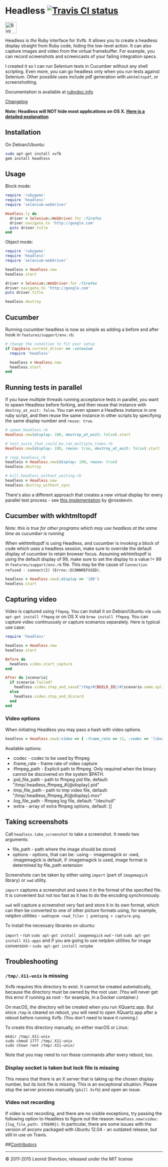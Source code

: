 # Headless [![Travis CI status](https://secure.travis-ci.org/leonid-shevtsov/headless.png)](http://travis-ci.org/leonid-shevtsov/headless)

<a href='https://ko-fi.com/X8X19BQH' target='_blank'><img height='36' style='border:0px;height:36px;' src='https://az743702.vo.msecnd.net/cdn/kofi1.png?v=0' border='0' alt='Buy Me a Coffee at ko-fi.com' /></a>

Headless is _the_ Ruby interface for Xvfb. It allows you to create a headless display straight from Ruby code, hiding the low-level action.
It can also capture images and video from the virtual framebuffer. For example, you can record screenshots and screencasts of your failing integration specs.

I created it so I can run Selenium tests in Cucumber without any shell scripting. Even more, you can go headless only when you run tests against Selenium.
Other possible uses include pdf generation with `wkhtmltopdf`, or screenshotting.

Documentation is available at [rubydoc.info](http://www.rubydoc.info/gems/headless)

[Changelog](https://github.com/leonid-shevtsov/headless/blob/master/CHANGELOG)

**Note: Headless will NOT hide most applications on OS X. [Here is a detailed explanation](https://github.com/leonid-shevtsov/headless/issues/31#issuecomment-8933108)**

## Installation

On Debian/Ubuntu:

```sh
sudo apt-get install xvfb
gem install headless
```

## Usage

Block mode:

```ruby
require 'rubygems'
require 'headless'
require 'selenium-webdriver'

Headless.ly do
  driver = Selenium::WebDriver.for :firefox
  driver.navigate.to 'http://google.com'
  puts driver.title
end
```

Object mode:

```ruby
require 'rubygems'
require 'headless'
require 'selenium-webdriver'

headless = Headless.new
headless.start

driver = Selenium::WebDriver.for :firefox
driver.navigate.to 'http://google.com'
puts driver.title

headless.destroy
```

## Cucumber

Running cucumber headless is now as simple as adding a before and after hook in `features/support/env.rb`:

```ruby
# change the condition to fit your setup
if Capybara.current_driver == :selenium
  require 'headless'

  headless = Headless.new
  headless.start
end
```

## Running tests in parallel

If you have multiple threads running acceptance tests in parallel, you want to spawn Headless before forking, and then reuse that instance with `destroy_at_exit: false`.
You can even spawn a Headless instance in one ruby script, and then reuse the same instance in other scripts by specifying the same display number and `reuse: true`.

```ruby
# spawn_headless.rb
Headless.new(display: 100, destroy_at_exit: false).start

# test_suite_that_could_be_ran_multiple_times.rb
Headless.new(display: 100, reuse: true, destroy_at_exit: false).start

# reap_headless.rb
headless = Headless.new(display: 100, reuse: true)
headless.destroy

# kill_headless_without_waiting.rb
headless = Headless.new
headless.destroy_without_sync
```

There's also a different approach that creates a new virtual display for every parallel test process - see [this implementation](https://gist.github.com/rosskevin/5937888) by @rosskevin.

## Cucumber with wkhtmltopdf

_Note: this is true for other programs which may use headless at the same time as cucumber is running_

When wkhtmltopdf is using Headless, and cucumber is invoking a block of code which uses a headless session, make sure to override the default display of cucumber to retain browser focus. Assuming wkhtmltopdf is using the default display of 99, make sure to set the display to a value != 99 in `features/support/env.rb` file. This may be the cause of `Connection refused - connect(2) (Errno::ECONNREFUSED)`.

```ruby
headless = Headless.new(:display => '100')
headless.start
```

## Capturing video

Video is captured using `ffmpeg`. You can install it on Debian/Ubuntu via `sudo apt-get install ffmpeg` or on OS X via `brew install ffmpeg`. You can capture video continuously or capture scenarios separately. Here is typical use case:

```ruby
require 'headless'

headless = Headless.new
headless.start

Before do
  headless.video.start_capture
end

After do |scenario|
  if scenario.failed?
    headless.video.stop_and_save("/tmp/#{BUILD_ID}/#{scenario.name.split.join("_")}.mov")
  else
    headless.video.stop_and_discard
  end
end
```

### Video options

When initiating Headless you may pass a hash with video options.

```ruby
headless = Headless.new(:video => { :frame_rate => 12, :codec => 'libx264' })
```

Available options:

* :codec - codec to be used by ffmpeg
* :frame_rate - frame rate of video capture
* :ffmpeg_path - Explicit path to ffmpeg. Only required when the binary cannot be discovered on the system $PATH.
* :pid_file_path - path to ffmpeg pid file, default: "/tmp/.headless_ffmpeg_#{@display}.pid"
* :tmp_file_path - path to tmp video file, default: "/tmp/.headless_ffmpeg_#{@display}.mov"
* :log_file_path - ffmpeg log file, default: "/dev/null"
* :extra - array of extra ffmpeg options, default: []

## Taking screenshots

Call `headless.take_screenshot` to take a screenshot. It needs two arguments:

* file_path - path where the image should be stored
* options - options, that can be:
  :using - :imagemagick or :xwd, :imagemagick is default, if :imagemagick is used, image format is determined by file_path extension

Screenshots can be taken by either using `import` (part of `imagemagick` library) or `xwd` utility.

`import` captures a screenshot and saves it in the format of the specified file. It is convenient but not too fast as
it has to do the encoding synchronously.

`xwd` will capture a screenshot very fast and store it in its own format, which can then be converted to one
of other picture formats using, for example, netpbm utilities - `xwdtopnm <xwd_file> | pnmtopng > capture.png`.

To install the necessary libraries on ubuntu:

`import` - run `sudo apt-get install imagemagick`
`xwd` - run `sudo apt-get install X11-apps` and if you are going to use netpbm utilities for image conversion - `sudo apt-get install netpbm`

## Troubleshooting

### `/tmp/.X11-unix` is missing

Xvfb requires this directory to exist. It cannot be created automatically, because the directory must be owned by the root user. (You will never get this error if running as root - for example, in a Docker container.)

On macOS, the directory will be created when you run XQuartz.app. But since `/tmp` is cleared on reboot, you will need to open XQuartz.app after a reboot before running Xvfb. (You don't need to leave it running.)

To create this directory manually, on either macOS or Linux:

```
mkdir /tmp/.X11-unix
sudo chmod 1777 /tmp/.X11-unix
sudo chown root /tmp/.X11-unix/
```

Note that you may need to run these commands after every reboot, too.

### Display socket is taken but lock file is missing

This means that there is an X server that is taking up the chosen display number, but its lock file is missing. This is an exceptional situation. Please stop the server process manually (`pkill Xvfb`) and open an issue.

### Video not recording

If video is not recording, and there are no visible exceptions, try passing the following option to Headless to figure out the reason: `Headless.new(video: {log_file_path: STDERR})`. In particular, there are some issues with the version of avconv packaged with Ubuntu 12.04 - an outdated release, but still in use on Travis.

##[Contributors](https://github.com/leonid-shevtsov/headless/graphs/contributors)

---

&copy; 2011-2015 Leonid Shevtsov, released under the MIT license
